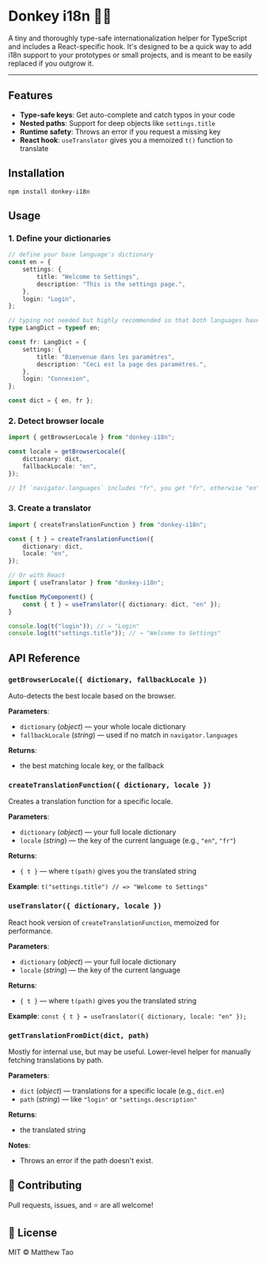 # Donkey i18n 🐴🌐

A tiny and thoroughly type-safe internationalization helper for TypeScript and includes a React-specific hook. It's designed to be a quick way to add i18n support to your prototypes or small projects, and is meant to be easily replaced if you outgrow it.

---

## Features

- **Type-safe keys**: Get auto-complete and catch typos in your code
- **Nested paths**: Support for deep objects like `settings.title`
- **Runtime safety**: Throws an error if you request a missing key
- **React hook**: `useTranslator` gives you a memoized `t()` function to translate

## Installation

`npm install donkey-i18n`

## Usage

### 1. Define your dictionaries

```ts
// define your base language's dictionary
const en = {
    settings: {
        title: "Welcome to Settings",
        description: "This is the settings page.",
    },
    login: "Login",
};

// typing not needed but highly recommended so that both languages have the same structure
type LangDict = typeof en;

const fr: LangDict = {
    settings: {
        title: "Bienvenue dans les paramètres",
        description: "Ceci est la page des paramètres.",
    },
    login: "Connexion",
};

const dict = { en, fr };
```

### 2. Detect browser locale

```ts
import { getBrowserLocale } from "donkey-i18n";

const locale = getBrowserLocale({
    dictionary: dict,
    fallbackLocale: "en",
});

// If `navigator.languages` includes "fr", you get "fr", otherwise "en".
```

### 3. Create a translator

```ts
import { createTranslationFunction } from "donkey-i18n";

const { t } = createTranslationFunction({
    dictionary: dict,
    locale: "en",
});

// Or with React
import { useTranslator } from "donkey-i18n";

function MyComponent() {
    const { t } = useTranslator({ dictionary: dict, "en" });
}

console.log(t("login")); // → "Login"
console.log(t("settings.title")); // → "Welcome to Settings"
```

## API Reference

### `getBrowserLocale({ dictionary, fallbackLocale })`

Auto-detects the best locale based on the browser.

**Parameters**:

- `dictionary` (_object_) — your whole locale dictionary
- `fallbackLocale` (_string_) — used if no match in `navigator.languages`

**Returns**:

- the best matching locale key, or the fallback

### `createTranslationFunction({ dictionary, locale })`

Creates a translation function for a specific locale.

**Parameters**:

- `dictionary` (_object_) — your full locale dictionary
- `locale` (_string_) — the key of the current language (e.g., `"en"`, `"fr"`)

**Returns**:

- `{ t }` — where `t(path)` gives you the translated string

**Example**:
`t("settings.title") // => "Welcome to Settings"`

### `useTranslator({ dictionary, locale })`

React hook version of `createTranslationFunction`, memoized for performance.

**Parameters**:

- `dictionary` (_object_) — your full locale dictionary
- `locale` (_string_) — the key of the current language

**Returns**:

- `{ t }` — where `t(path)` gives you the translated string

**Example**:
`const { t } = useTranslator({ dictionary, locale: "en" });`

### `getTranslationFromDict(dict, path)`

Mostly for internal use, but may be useful. Lower-level helper for manually fetching translations by path.

**Parameters**:

- `dict` (_object_) — translations for a specific locale (e.g., `dict.en`)
- `path` (_string_) — like `"login"` or `"settings.description"`

**Returns**:

- the translated string

**Notes**:

- Throws an error if the path doesn't exist.

## 🤝 Contributing

Pull requests, issues, and ⭐️ are all welcome!

## 📜 License

MIT © Matthew Tao
